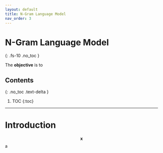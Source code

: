 ```yaml
---
layout: default
title: N-Gram Language Model
nav_order: 3
---
```


# N-Gram Language Model
{: .fs-10 .no_toc }

The **objective** is to 

## Contents
{: .no_toc .text-delta }

1. TOC
{:toc}

---

# Introduction

$$\mathbf x$$ a
